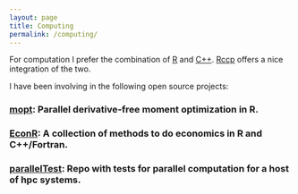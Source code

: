 ```yaml
---
layout: page
title: Computing
permalink: /computing/
---
```


For computation I prefer the combination of [R](https://www.r-project.org/) and [C++](http://www.cplusplus.com/). [Rccp](http://www.rcpp.org/) offers a nice integration of the two.

I have been involving in the following open source projects:
### [mopt](https://github.com/tlamadon/mopt): Parallel derivative-free moment optimization in R.

### [EconR](http://www.econr.org/index.html): A collection of methods to do economics in R and C++/Fortran.

### [parallelTest](https://github.com/floswald/parallelTest): Repo with tests for parallel computation for a host of hpc systems.